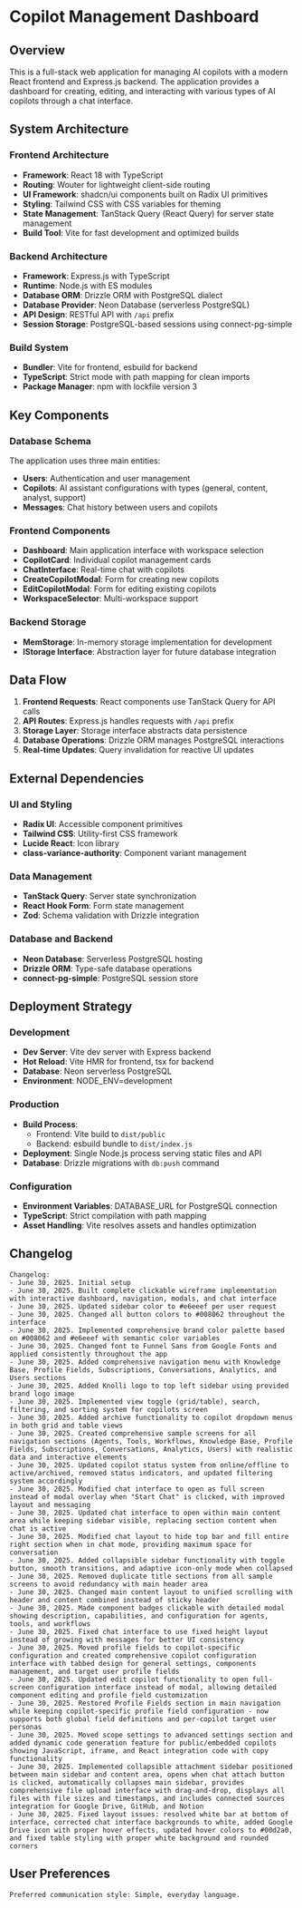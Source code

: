 # Copilot Management Dashboard

## Overview

This is a full-stack web application for managing AI copilots with a modern React frontend and Express.js backend. The application provides a dashboard for creating, editing, and interacting with various types of AI copilots through a chat interface.

## System Architecture

### Frontend Architecture
- **Framework**: React 18 with TypeScript
- **Routing**: Wouter for lightweight client-side routing
- **UI Framework**: shadcn/ui components built on Radix UI primitives
- **Styling**: Tailwind CSS with CSS variables for theming
- **State Management**: TanStack Query (React Query) for server state management
- **Build Tool**: Vite for fast development and optimized builds

### Backend Architecture
- **Framework**: Express.js with TypeScript
- **Runtime**: Node.js with ES modules
- **Database ORM**: Drizzle ORM with PostgreSQL dialect
- **Database Provider**: Neon Database (serverless PostgreSQL)
- **API Design**: RESTful API with `/api` prefix
- **Session Storage**: PostgreSQL-based sessions using connect-pg-simple

### Build System
- **Bundler**: Vite for frontend, esbuild for backend
- **TypeScript**: Strict mode with path mapping for clean imports
- **Package Manager**: npm with lockfile version 3

## Key Components

### Database Schema
The application uses three main entities:
- **Users**: Authentication and user management
- **Copilots**: AI assistant configurations with types (general, content, analyst, support)
- **Messages**: Chat history between users and copilots

### Frontend Components
- **Dashboard**: Main application interface with workspace selection
- **CopilotCard**: Individual copilot management cards
- **ChatInterface**: Real-time chat with copilots
- **CreateCopilotModal**: Form for creating new copilots
- **EditCopilotModal**: Form for editing existing copilots
- **WorkspaceSelector**: Multi-workspace support

### Backend Storage
- **MemStorage**: In-memory storage implementation for development
- **IStorage Interface**: Abstraction layer for future database integration

## Data Flow

1. **Frontend Requests**: React components use TanStack Query for API calls
2. **API Routes**: Express.js handles requests with `/api` prefix
3. **Storage Layer**: Storage interface abstracts data persistence
4. **Database Operations**: Drizzle ORM manages PostgreSQL interactions
5. **Real-time Updates**: Query invalidation for reactive UI updates

## External Dependencies

### UI and Styling
- **Radix UI**: Accessible component primitives
- **Tailwind CSS**: Utility-first CSS framework
- **Lucide React**: Icon library
- **class-variance-authority**: Component variant management

### Data Management
- **TanStack Query**: Server state synchronization
- **React Hook Form**: Form state management
- **Zod**: Schema validation with Drizzle integration

### Database and Backend
- **Neon Database**: Serverless PostgreSQL hosting
- **Drizzle ORM**: Type-safe database operations
- **connect-pg-simple**: PostgreSQL session store

## Deployment Strategy

### Development
- **Dev Server**: Vite dev server with Express backend
- **Hot Reload**: Vite HMR for frontend, tsx for backend
- **Database**: Neon serverless PostgreSQL
- **Environment**: NODE_ENV=development

### Production
- **Build Process**: 
  - Frontend: Vite build to `dist/public`
  - Backend: esbuild bundle to `dist/index.js`
- **Deployment**: Single Node.js process serving static files and API
- **Database**: Drizzle migrations with `db:push` command

### Configuration
- **Environment Variables**: DATABASE_URL for PostgreSQL connection
- **TypeScript**: Strict compilation with path mapping
- **Asset Handling**: Vite resolves assets and handles optimization

## Changelog

```
Changelog:
- June 30, 2025. Initial setup
- June 30, 2025. Built complete clickable wireframe implementation with interactive dashboard, navigation, modals, and chat interface
- June 30, 2025. Updated sidebar color to #e6eeef per user request
- June 30, 2025. Changed all button colors to #008062 throughout the interface
- June 30, 2025. Implemented comprehensive brand color palette based on #008062 and #e6eeef with semantic color variables
- June 30, 2025. Changed font to Funnel Sans from Google Fonts and applied consistently throughout the app
- June 30, 2025. Added comprehensive navigation menu with Knowledge Base, Profile Fields, Subscriptions, Conversations, Analytics, and Users sections
- June 30, 2025. Added Knolli logo to top left sidebar using provided brand logo image
- June 30, 2025. Implemented view toggle (grid/table), search, filtering, and sorting system for copilots screen
- June 30, 2025. Added archive functionality to copilot dropdown menus in both grid and table views
- June 30, 2025. Created comprehensive sample screens for all navigation sections (Agents, Tools, Workflows, Knowledge Base, Profile Fields, Subscriptions, Conversations, Analytics, Users) with realistic data and interactive elements
- June 30, 2025. Updated copilot status system from online/offline to active/archived, removed status indicators, and updated filtering system accordingly
- June 30, 2025. Modified chat interface to open as full screen instead of modal overlay when "Start Chat" is clicked, with improved layout and messaging
- June 30, 2025. Updated chat interface to open within main content area while keeping sidebar visible, replacing section content when chat is active
- June 30, 2025. Modified chat layout to hide top bar and fill entire right section when in chat mode, providing maximum space for conversation
- June 30, 2025. Added collapsible sidebar functionality with toggle button, smooth transitions, and adaptive icon-only mode when collapsed
- June 30, 2025. Removed duplicate title sections from all sample screens to avoid redundancy with main header area
- June 30, 2025. Changed main content layout to unified scrolling with header and content combined instead of sticky header
- June 30, 2025. Made component badges clickable with detailed modal showing description, capabilities, and configuration for agents, tools, and workflows
- June 30, 2025. Fixed chat interface to use fixed height layout instead of growing with messages for better UI consistency
- June 30, 2025. Moved profile fields to copilot-specific configuration and created comprehensive copilot configuration interface with tabbed design for general settings, components management, and target user profile fields
- June 30, 2025. Updated edit copilot functionality to open full-screen configuration interface instead of modal, allowing detailed component editing and profile field customization
- June 30, 2025. Restored Profile Fields section in main navigation while keeping copilot-specific profile field configuration - now supports both global field definitions and per-copilot target user personas
- June 30, 2025. Moved scope settings to advanced settings section and added dynamic code generation feature for public/embedded copilots showing JavaScript, iframe, and React integration code with copy functionality
- June 30, 2025. Implemented collapsible attachment sidebar positioned between main sidebar and content area, opens when chat attach button is clicked, automatically collapses main sidebar, provides comprehensive file upload interface with drag-and-drop, displays all files with file sizes and timestamps, and includes connected sources integration for Google Drive, GitHub, and Notion
- June 30, 2025. Fixed layout issues: resolved white bar at bottom of interface, corrected chat interface backgrounds to white, added Google Drive icon with proper hover effects, updated hover colors to #00d2a0, and fixed table styling with proper white background and rounded corners
```

## User Preferences

```
Preferred communication style: Simple, everyday language.
```